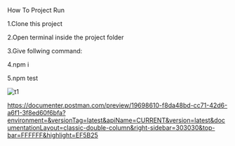 
How To Project Run

1.Clone this project

2.Open terminal inside the project folder 

3.Give follwing command: 

4.npm i  

5.npm test

![t1](https://user-images.githubusercontent.com/101436175/175790652-ff0b9dd7-25ee-44ab-a115-71d86b5a65a5.JPG)

https://documenter.postman.com/preview/19698610-f8da48bd-cc71-42d6-a6f1-3f8ed60f6bfa?environment=&versionTag=latest&apiName=CURRENT&version=latest&documentationLayout=classic-double-column&right-sidebar=303030&top-bar=FFFFFF&highlight=EF5B25

